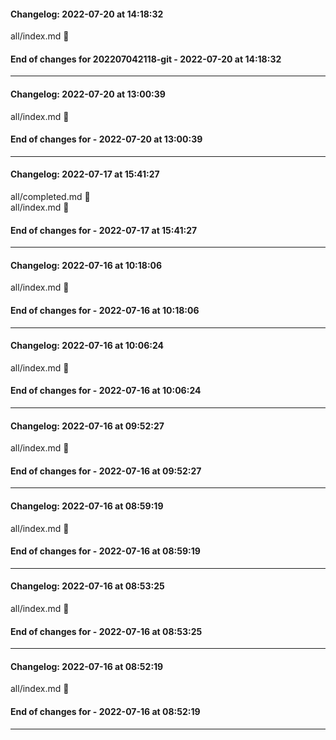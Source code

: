 #### Changelog: 2022-07-20 at 14:18:32  
  
all/index.md      🚀  
  
#### End of changes for 202207042118-git - 2022-07-20 at 14:18:32  
  
----  
  
#### Changelog: 2022-07-20 at 13:00:39  
  
all/index.md      🚀  
  
#### End of changes for  - 2022-07-20 at 13:00:39  
  
----  
  
#### Changelog: 2022-07-17 at 15:41:27  
  
all/completed.md      🚀  
all/index.md      🚀  
  
#### End of changes for  - 2022-07-17 at 15:41:27  
  
----  
  
#### Changelog: 2022-07-16 at 10:18:06  
  
all/index.md      🚀  
  
#### End of changes for  - 2022-07-16 at 10:18:06  
  
----  
  
#### Changelog: 2022-07-16 at 10:06:24  
  
all/index.md      🚀  
  
#### End of changes for  - 2022-07-16 at 10:06:24  
  
----  
  
#### Changelog: 2022-07-16 at 09:52:27  
  
all/index.md      🚀  
  
#### End of changes for  - 2022-07-16 at 09:52:27  
  
----  
  
#### Changelog: 2022-07-16 at 08:59:19  
  
all/index.md 🚀   
  
#### End of changes for  - 2022-07-16 at 08:59:19  
----  
  
  
#### Changelog: 2022-07-16 at 08:53:25  
  
all/index.md 🚀   
  
#### End of changes for  - 2022-07-16 at 08:53:25  
----  
  
  
#### Changelog: 2022-07-16 at 08:52:19  
  
all/index.md 🚀   
  
#### End of changes for  - 2022-07-16 at 08:52:19  
----  
  
  
